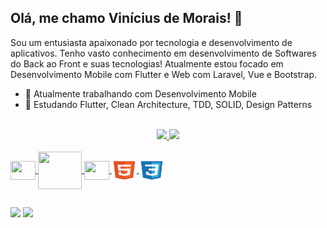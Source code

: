 ## Olá, me chamo Vinícius de Morais! 👋

Sou um entusiasta apaixonado por tecnologia e desenvolvimento de aplicativos.
Tenho vasto conhecimento em desenvolvimento de Softwares do Back ao Front e suas tecnologias!
Atualmente estou focado em Desenvolvimento Mobile com Flutter e Web com Laravel, Vue e Bootstrap.


- 🔭 Atualmente trabalhando com Desenvolvimento Mobile
- 🌱 Estudando Flutter, Clean Architecture, TDD, SOLID, Design Patterns

<div align="center" style="display: inline_block"><br>
  <a href="https://github.com/viniciusmoraisxd">
   <img height="150em" src="https://github-readme-stats.vercel.app/api?username=viniciusmoraisxd&show_icons=true&theme=dark"/>
  <img height="150em" src="https://github-readme-stats.vercel.app/api/top-langs/?username=viniciusmoraisxd&layout=compact&show_icons=true&theme=dark"/>
</div>
  
<div style="display: inline_block"><br>
  <img align="center" height="30" width="40" src="https://cdn.jsdelivr.net/gh/devicons/devicon/icons/flutter/flutter-original.svg" />
  <img align="center" height="60" width="70" src="https://cdn.jsdelivr.net/gh/devicons/devicon/icons/dart/dart-plain-wordmark.svg" />
  <img align="center" height="30" width="40" src="https://cdn.jsdelivr.net/gh/devicons/devicon/icons/laravel/laravel-plain-wordmark.svg" />
  <img align="center" alt="Rafa-HTML" height="30" width="40" src="https://raw.githubusercontent.com/devicons/devicon/master/icons/html5/html5-original.svg">
  <img align="center" alt="Rafa-CSS" height="30" width="40" src="https://raw.githubusercontent.com/devicons/devicon/master/icons/css3/css3-original.svg">
</div>
    
  ##
 <div>
   
  <a href = "mailto:viniciusmoraisxd@gmail.com"><img src="https://img.shields.io/badge/Gmail-D14836?style=for-the-badge&logo=gmail&logoColor=white" target="_blank"></a>
  <a href="www.linkedin.com/in/vinicius-morais12" target="_blank"><img src="https://img.shields.io/badge/-LinkedIn-%230077B5?style=for-the-badge&logo=linkedin&logoColor=white" target="_blank"></a>  
  </div>
